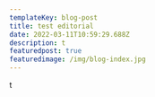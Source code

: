 ```yaml
---
templateKey: blog-post
title: test editorial
date: 2022-03-11T10:59:29.688Z
description: t
featuredpost: true
featuredimage: /img/blog-index.jpg
---
```

t